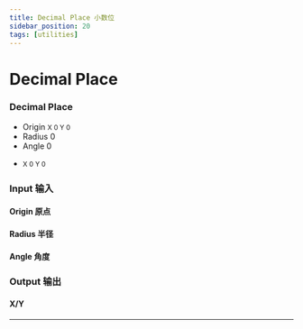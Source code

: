 ```yaml
---
title: Decimal Place 小数位
sidebar_position: 20
tags: [utilities]
---
```


# Decimal Place


<div className="patch-container">
    <div className="patch processor">
        <h3>Decimal Place</h3>
        <ul className="inputs">
            <li>Origin <small> X <span>0</span> Y <span>0</span></small></li>
            <li>Radius <span>0</span></li>
            <li>Angle <span>0</span></li>
        </ul>
        <ul className="outputs">
            <li><small> X <span>0</span> Y <span>0</span></small></li>
        </ul>
    </div>
</div>

<div className="port-descriptions">
<div className="inputs">

### Input 输入

#### Origin 原点

#### Radius 半径

#### Angle 角度

</div>
<div className="outputs">

### Output 输出

#### X/Y

</div>
</div>


------
